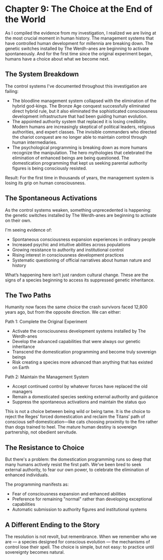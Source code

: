 # Chapter 9: The Choice at the End of the World

As I compiled the evidence from my investigation, I realized we are living at the most crucial moment in human history. The management systems that have controlled human development for millennia are breaking down. The genetic switches installed by The Werdh-anes are beginning to activate spontaneously. And for the first time since the original experiment began, humans have a choice about what we become next.

## The System Breakdown

The control systems I've documented throughout this investigation are failing:

- The bloodline management system collapsed with the elimination of the hybrid god-kings. The Bronze Age conquest successfully eliminated direct hybrid rule, but it also eliminated the sophisticated consciousness development infrastructure that had been guiding human evolution.
- The appointed authority system that replaced it is losing credibility. Modern humans are increasingly skeptical of political leaders, religious authorities, and expert classes. The invisible commanders who directed the chariot conquest are no longer able to maintain control through human intermediaries.
- The psychological programming is breaking down as more humans recognize the manipulation. The hero mythologies that celebrated the elimination of enhanced beings are being questioned. The domestication programming that kept us seeking parental authority figures is being consciously resisted.

Result: For the first time in thousands of years, the management system is losing its grip on human consciousness.

## The Spontaneous Activations

As the control systems weaken, something unprecedented is happening: the genetic switches installed by The Werdh-anes are beginning to activate on their own.

I'm seeing evidence of:

- Spontaneous consciousness expansion experiences in ordinary people
- Increased psychic and intuitive abilities across populations
- Growing resistance to authority and institutional control
- Rising interest in consciousness development practices
- Systematic questioning of official narratives about human nature and history

What’s happening here isn’t just random cultural change. These are the signs of a species beginning to access its suppressed genetic inheritance.

## The Two Paths

Humanity now faces the same choice the crash survivors faced 12,800 years ago, but from the opposite direction. We can either:

Path 1: Complete the Original Experiment

- Activate the consciousness development systems installed by The Werdh-anes
- Develop the advanced capabilities that were always our genetic inheritance
- Transcend the domestication programming and become truly sovereign beings
- Risk creating a species more advanced than anything that has existed on Earth

Path 2: Maintain the Management System

- Accept continued control by whatever forces have replaced the old managers
- Remain a domesticated species seeking external authority and guidance
- Suppress the spontaneous activations and maintain the status quo

This is not a choice between being wild or being tame. It is the choice to reject the Reges’ forced domestication and reclaim the Titans’ path of conscious self‑domestication—like cats choosing proximity to the fire rather than dogs trained to heel. The mature human destiny is sovereign partnership, not obedient servitude.

## The Resistance to Choice

But there's a problem: the domestication programming runs so deep that many humans actively resist the first path. We've been bred to seek external authority, to fear our own power, to celebrate the elimination of enhanced individuals.

The programming manifests as:

- Fear of consciousness expansion and enhanced abilities
- Preference for remaining "normal" rather than developing exceptional capabilities
- Automatic submission to authority figures and institutional systems

## A Different Ending to the Story

The resolution is not revolt, but remembrance. When we remember who we are — a species designed for conscious evolution — the mechanisms of control lose their spell. The choice is simple, but not easy: to practice until sovereignty becomes natural.

